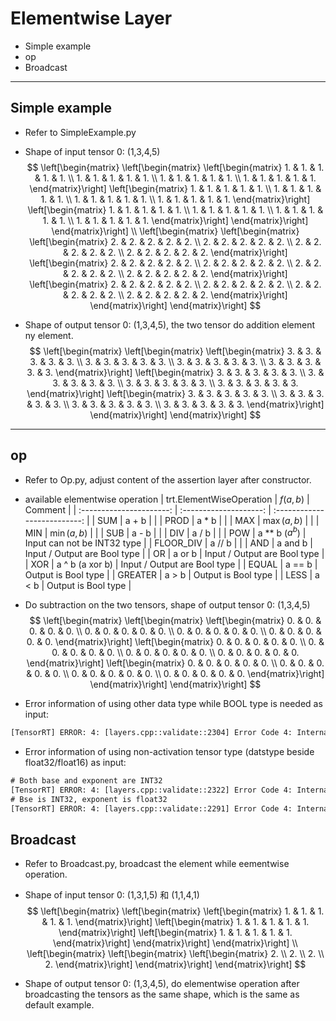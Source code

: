 # Elementwise Layer

+ Simple example
+ op
+ Broadcast

---

## Simple example

+ Refer to SimpleExample.py

+ Shape of input tensor 0: (1,3,4,5)
$$
\left[\begin{matrix}
    \left[\begin{matrix}
        \left[\begin{matrix}
            1. & 1. & 1. & 1. & 1. \\
            1. & 1. & 1. & 1. & 1. \\
            1. & 1. & 1. & 1. & 1. \\
            1. & 1. & 1. & 1. & 1.
        \end{matrix}\right]
        \left[\begin{matrix}
            1. & 1. & 1. & 1. & 1. \\
            1. & 1. & 1. & 1. & 1. \\
            1. & 1. & 1. & 1. & 1. \\
            1. & 1. & 1. & 1. & 1.
        \end{matrix}\right]
        \left[\begin{matrix}
            1. & 1. & 1. & 1. & 1. \\
            1. & 1. & 1. & 1. & 1. \\
            1. & 1. & 1. & 1. & 1. \\
            1. & 1. & 1. & 1. & 1.
        \end{matrix}\right]
    \end{matrix}\right]
\end{matrix}\right]
\\
\left[\begin{matrix}
    \left[\begin{matrix}
        \left[\begin{matrix}
            2. & 2. & 2. & 2. & 2. \\
            2. & 2. & 2. & 2. & 2. \\
            2. & 2. & 2. & 2. & 2. \\
            2. & 2. & 2. & 2. & 2.
        \end{matrix}\right]
        \left[\begin{matrix}
            2. & 2. & 2. & 2. & 2. \\
            2. & 2. & 2. & 2. & 2. \\
            2. & 2. & 2. & 2. & 2. \\
            2. & 2. & 2. & 2. & 2.
        \end{matrix}\right]
        \left[\begin{matrix}
            2. & 2. & 2. & 2. & 2. \\
            2. & 2. & 2. & 2. & 2. \\
            2. & 2. & 2. & 2. & 2. \\
            2. & 2. & 2. & 2. & 2.
        \end{matrix}\right]
    \end{matrix}\right]
\end{matrix}\right]
$$

+ Shape of output tensor 0: (1,3,4,5), the two tensor do addition element ny element.
$$
\left[\begin{matrix}
    \left[\begin{matrix}
        \left[\begin{matrix}
            3. & 3. & 3. & 3. & 3. \\
            3. & 3. & 3. & 3. & 3. \\
            3. & 3. & 3. & 3. & 3. \\
            3. & 3. & 3. & 3. & 3.
        \end{matrix}\right]
        \left[\begin{matrix}
            3. & 3. & 3. & 3. & 3. \\
            3. & 3. & 3. & 3. & 3. \\
            3. & 3. & 3. & 3. & 3. \\
            3. & 3. & 3. & 3. & 3.
        \end{matrix}\right]
        \left[\begin{matrix}
            3. & 3. & 3. & 3. & 3. \\
            3. & 3. & 3. & 3. & 3. \\
            3. & 3. & 3. & 3. & 3. \\
            3. & 3. & 3. & 3. & 3.
        \end{matrix}\right]
    \end{matrix}\right]
\end{matrix}\right]
$$

---

## op

+ Refer to Op.py, adjust content of the assertion layer after constructor.

+ available elementwise operation
| trt.ElementWiseOperation |  $f\left(a,b\right)$   |           Comment            |
| :----------------------: | :--------------------: | :--------------------------: |
|           SUM            |         a + b          |                              |
|           PROD           |         a * b          |                              |
|           MAX            | $\max\left(a,b\right)$ |                              |
|           MIN            | $\min\left(a,b\right)$ |                              |
|           SUB            |         a - b          |                              |
|           DIV            |         a / b          |                              |
|           POW            |   a \*\* b ($a^{b}$)   | Input can not be INT32 type  |
|        FLOOR_DIV         |         a // b         |                              |
|           AND            |        a and b         | Input / Output are Bool type |
|            OR            |         a or b         | Input / Output are Bool type |
|           XOR            |    a ^ b (a xor b)     | Input / Output are Bool type |
|          EQUAL           |         a == b         |     Output is Bool type      |
|         GREATER          |         a > b          |     Output is Bool type      |
|           LESS           |         a < b          |     Output is Bool type      |

+ Do subtraction on the two tensors, shape of output tensor 0: (1,3,4,5)
$$
\left[\begin{matrix}
    \left[\begin{matrix}
        \left[\begin{matrix}
            0. & 0. & 0. & 0. & 0. \\
            0. & 0. & 0. & 0. & 0. \\
            0. & 0. & 0. & 0. & 0. \\
            0. & 0. & 0. & 0. & 0.
        \end{matrix}\right]
        \left[\begin{matrix}
            0. & 0. & 0. & 0. & 0. \\
            0. & 0. & 0. & 0. & 0. \\
            0. & 0. & 0. & 0. & 0. \\
            0. & 0. & 0. & 0. & 0.
        \end{matrix}\right]
        \left[\begin{matrix}
            0. & 0. & 0. & 0. & 0. \\
            0. & 0. & 0. & 0. & 0. \\
            0. & 0. & 0. & 0. & 0. \\
            0. & 0. & 0. & 0. & 0.
        \end{matrix}\right]
    \end{matrix}\right]
\end{matrix}\right]
$$

+ Error information of using other data type while BOOL type is needed as input:

```txt
[TensorRT] ERROR: 4: [layers.cpp::validate::2304] Error Code 4: Internal Error ((Unnamed Layer* 0) [ElementWise]: operation AND requires boolean inputs.)
```

+ Error information of using non-activation tensor type (datstype beside float32/float16) as input:

```txt
# Both base and exponent are INT32
[TensorRT] ERROR: 4: [layers.cpp::validate::2322] Error Code 4: Internal Error ((Unnamed Layer* 0) [ElementWise]: operation POW requires inputs with activation type.)
# Bse is INT32, exponent is float32
[TensorRT] ERROR: 4: [layers.cpp::validate::2291] Error Code 4: Internal Error ((Unnamed Layer* 0) [ElementWise]: operation POW has incompatible input types Float and Int32)
```

## Broadcast

+ Refer to Broadcast.py, broadcast the element while eementwise operation.

+ Shape of input tensor 0: (1,3,1,5) 和 (1,1,4,1)
$$
\left[\begin{matrix}
    \left[\begin{matrix}
        \left[\begin{matrix}
            1. & 1. & 1. & 1. & 1.
        \end{matrix}\right]
        \left[\begin{matrix}
            1. & 1. & 1. & 1. & 1.
        \end{matrix}\right]
        \left[\begin{matrix}
            1. & 1. & 1. & 1. & 1.
        \end{matrix}\right]
    \end{matrix}\right]
\end{matrix}\right]
\\
\left[\begin{matrix}
    \left[\begin{matrix}
        \left[\begin{matrix}
            2. \\ 2. \\ 2. \\ 2.
        \end{matrix}\right]
    \end{matrix}\right]
\end{matrix}\right]
$$

+ Shape of output tensor 0: (1,3,4,5), do elementwise operation after broadcasting the tensors as the same shape, which is the same as default example.
